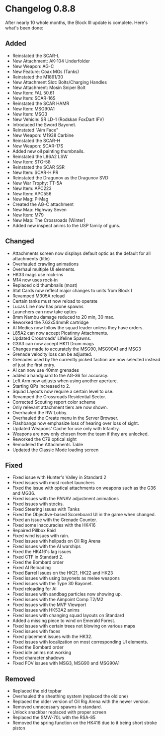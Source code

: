 # Changelog 0.8.8

After nearly 10 whole months, the Block III update is complete. Here's what's been done:

## Added

- Reinstated the SCAR-L
- New Attachment: AK-104 Underfolder
- New Weapon: AG-C
- New Feature: Coax MGs (Tanks)
- Reinstated the M1891/30
- New Attachment Slot: Bolts/Charging Handles
- New Attachment: Mosin Sniper Bolt
- New Item: FAL 50.61
- New Item: SCAR-16S
- Reinstated the SCAR HAMR
- New Item: MSG90A1
- New Item: MSG3
- New Vehicle: SR LD-1 (Rodskan FoxDart IFV)
- Introduced the Sword Bayonet.
- Reinstated "Aim Face"
- New Weapon: M1938 Carbine
- Reinstated the SCAR-H
- New Weapon: SCAR-17S
- Added new oil painting thumbnails.
- Reinstated the L86A2 LSW
- New Item: STG-58
- Reinstated the SCAR SSR
- New Item: SCAR-H PR
- Reinstated the Dragunov as the Dragunov SVD
- New War Trophy: TT-5A
- New Item: APC223
- New Item: APC556
- New Mag: P-Mag
- Created the AG-C attachment
- New Map: Highway Seven
- New Item: M79
- New Map: The Crossroads [Winter]
- Added new inspect anims to the USP family of guns.

## Changed

- Attachments screen now displays default optic as the default for all attachments (title)
- Overhauled crawling animations
- Overhaul multiple UI elements.
- HK33 mags use rock-ins
- M14 now uses rock-in
- Replaced old thumbnails (most)
- Stat Cards now reflect major changes to units from Block I
- Revamped M305A reload
- Certain tanks must now reload to operate
- Lucas Line now has prone spawns
- Launchers can now take optics
- 8mm Nambu damage reduced to 20 min, 30 max.
- Reworked the 7.62x54mmR cartridge
- AI Medics now follow the squad leader unless they have orders.
- L85A2 can now accept Picatinny Attachments.
- Updated Crossroads' Lifeline Spawns.
- G3A3 can now accept HK11 Drum mags
- Changes made to accurately the MSG90, MSG90A1 and MSG3
- Grenade velocity loss can be adjusted.
- Grenades used by the currently picked faction are now selected instead of just the first entry.
- AI can now use 40mm grenades
- added a handguard to the AG-36 for accuracy.
- Left Arm now adjusts when using another aperture.
- Starting QPs increased to 2.
- Squad Layouts now require a certain level to use.
- Revamped the Crossroads Residential Sector.
- Corrected Scouting report color scheme
- Only relevant attachment tiers are now shown.
- Overhauled the RW Lobby.
- Overhauled the Create menu in the Server Browser.
- Flashbangs now emphasize loss of hearing over loss of sight.
- Updated Weapons' Cache for use only with Infantry.
- Weapons are now only chosen from the team if they are unlocked. 
- Reworked the C79 optical sight
- Remodeled the Attachments Table
- Updated the Classic Mode loading screen

## Fixed

- Fixed issue with Hunter's Valley in Standard 2
- Fixed issues with most rocket launchers
- Fixed the issue with optical attachments on weapons such as the G36 and MG36.
- Fixed issues with the PANAV adjustment animations
- Fixed issues with stocks.
- Fixed Steering issues with Tanks
- Fixed the Objective-based Scoreboard UI in the game when changed.
- Fixed an issue with the Grenade Counter.
- Fixed some inaccuracies with the HK416
- Repaired Pillbox Raid
- Fixed wind issues with rain.
- Fixed issues with helipads on Oil Rig Arena
- Fixed issues with the AI warships
- Fixed the HK416's lag issues
- Fixed CTF in Standard 2.
- Fixed the Bombard order
- Fixed AI Reloading
- Fixed Barrel Issues on the HK21, HK22 and HK23
- Fixed issues with using bayonets as melee weapons
- Fixed issues with the Type 30 Bayonet.
- Fixed reloading for AI
- Fixed issues with sandbag particles now showing up.
- Fixed issues with the Aimpoint Comp T2/M2
- Fixed issues with the MVP Viewport
- Fixed issues with HK53A2 anims
- Fixed issues with changing squad layouts on Standard
- Added a missing piece to wind on Emerald Forest.
- Fixed issues with certain trees not blowing on various maps
- Fixed issues with faces
- Fixed placement issues with the HK32.
- Fixed issues with localization on most corresponding UI elements.
- Fixed the Bombard order
- Fixed idle anims not working
- Fixed character shadows
- Fixed FOV issues with MSG3, MSG90 and MSG90A1

## Removed

- Replaced the old topbar
- Overhauled the sheathing system (replaced the old one)
- Replaced the older version of Oil Rig Arena with the newer version.
- Removed unnecessary spawns in standard.
- Unlock snackbar replaced with proper screen
- Replaced the SMW-70L with the RSA-85
- Removed the spring function on the HK416 due to it being short stroke piston